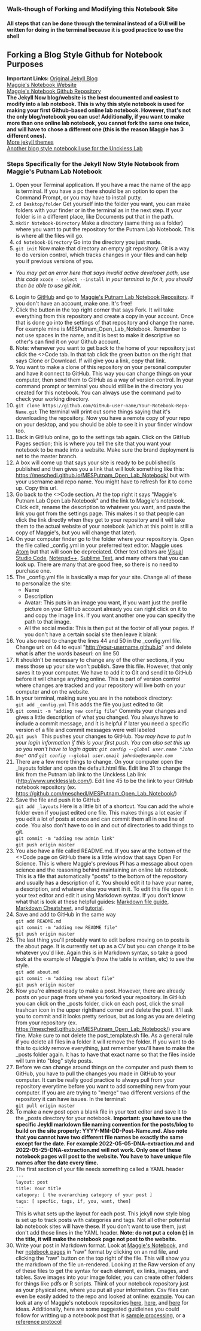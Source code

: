 ### Walk-though of Forking and Modifying this Notebook Site
#### All steps that can be done through the terminal instead of a GUI will be written for doing in the terminal because it is good practice to use the shell

## Forking a Blog Style Github for Notebook Purposes


**Important Links:**
[Original Jekyll Blog](https://github.com/barryclark/jekyll-now)  
[Maggie's Notebook Website](https://meschedl.github.io/MESPutnam_Open_Lab_Notebook/)  
[Maggie's Notebook Github Repository](https://github.com/meschedl/MESPutnam_Open_Lab_Notebook)  
**The Jekyll Now blog/website is the best documented and easiest to modify into a lab notebook. This is why this style notebook is used for making your first Github-based online lab notebook. However, that's not the only blog/notebook you can use! Additionally, if you want to make more than one online lab notebook, you cannot fork the same one twice, and will have to chose a different one (this is the reason Maggie has 3 different ones).**  
[More jekyll themes](https://github.com/topics/jekyll-themes)  
[Another blog style notebook I use for the Unckless Lab](https://meschedl.github.io/Unckless-Lab-Notebook-Maggie/)


### Steps Specifically for the Jekyll Now Style Notebook from Maggie's Putnam Lab Notebook

1. Open your Terminal application. If you have a mac the name of the app is terminal. If you have a pc there should be an option to open the Command Prompt, or you may have to install putty.
2. `cd Desktop/folder` Get yourself into the folder you want, you can make folders with your finder or in the terminal as in the next step. If your folder is in a different place, like Documents put that in the path.
3. `mkdir Notebook-Directory` Make a directory (same thing as a folder) where you want to put the repository for the Putnam Lab Notebook. This is where all the files will go.
4. `cd Notebook-Directory` Go into the directory you just made.
5. `git init` Now make that directory an empty git repository. Git is a way to do version control, which tracks changes in your files and can help you if previous versions of you.
  - _You may get an error here that says invalid active developer path, use this code_ `xcode - select --install` _in your terminal to fix it, you should then be able to use git init._  
6. Login to [GitHub](https://github.com/) and go to [Maggie's Putnam Lab Notebook Repository](https://github.com/meschedl/MESPutnam_Open_Lab_Notebook). If you don't have an account, make one. It's free!
7. Click the button in the top right corner that says Fork. It will take everything from this repository and create a copy in your account. Once that is done go into the settings of that repository and change the name. For example mine is MESPutnam_Open_Lab_Notebook. Remember to not use spaces in the name, and it is best to make it descriptive so other's can find it on your Github account.
8. Note: whenever you want to get back to the home of your repository just click the <>Code tab. In that tab click the green button on the right that says Clone or Download. If will give you a link, copy that link.
9. You want to make a clone of this repository on your personal computer and have it connect to GitHub. This way you can change things on your computer, then send them to GitHub as a way of version control. In your command prompt or terminal you should still be in the directory you created for this notebook. You can always use the command `pwd` to check your working directory.
10. `git clone https://github.com/GitHub-user-name/Your-Notebook-Repo-Name.git` The terminal will print out some things saying that it's downloading the repository. Now you have a remote copy of your repo on your desktop, and you should be able to see it in your finder window too.
11. Back in GitHub online, go to the settings tab again. Click on the GitHub Pages section; this is where you tell the site that you want your notebook to be made into a website. Make sure the brand deployment is set to the master branch.
12. A box will come up that says your site is ready to be published/is published and then gives you a link that will look something like this: https://meschedl.github.io/MESPutnam_Open_Lab_Notebook/ but with your username and repo name. You might have to refresh for it to come up. Copy this url.
13. Go back to the <>Code section.  At the top right it says "Maggie's Putnam Lab Open Lab Notebook" and the link to Maggie's notebook. Click edit, rename the description to whatever you want, and paste the link you got from the settings page. This makes it so that people can click the link directly when they get to your repository and it will take them to the actual website of your notebook (which at this point is still a copy of Maggie's, but you will change that later).
14. On your computer finder go to the folder where your repository is. Open the file called _config.yml in your preferred text editor. Maggie uses [Atom](https://atom.io/) but that will soon be depreciated. Other text editors are [Visual Studio Code](https://code.visualstudio.com/), [Notepad++](https://notepad-plus-plus.org/), [Sublime Text](https://www.sublimetext.com/), and many others that you can look up. There are many that are good free, so there is no need to purchase one.
15. The _config.yml file is basically a map for your site. Change all of these to personalize the site:
    - Name
    - Description
    - Avatar: This puts in an image you want, if you want just the profile picture on your GitHub account already you can right click on it to and copy the image link. If you want another one you can specify the path to that image.
    - All the social media: This is then put at the footer of all your pages. If you don't have a certain social site then leave it blank
16. You also need to change the lines 44 and 50 in the _config.yml file. Change url: on 44 to equal "http://your-username.github.io" and delete what is after the words baseurl: on line 50
16. It shouldn't be necessary to change any of the other sections, if you mess those up your site won't publish. Save this file. However, that only saves it to your computer. We have to add it to Git and send it to GitHub before it will change anything online. This is part of version control where changes are tracked and your repository will live both on your computer and on the website.
17. In your terminal, making sure you are in the notebook directory:  
`git add _config.yml` This adds the file you just edited to Git
18. `git commit -m "adding new config file"` Commits your changes and gives a little description of what you changed. You always have to include a commit message, and it is helpful if later you need a specific version of a file and commit messages were well labeled
19. `git push ` This pushes your changes to GitHub.
  _You may have to put in your login information if this is your first push. You can also set this up so you won't have to login again: `git config --global user.name "John Doe"` and `git config --global user.email johndoe@example.com`_
20. There are a few more things to change. On your computer open the _layouts folder and open the default.html file. Edit line 31 to change the link from the Putnam lab link to the Unckless Lab link (http://www.uncklesslab.com/). Edit line 45 to be the link to your GitHub notebook repository (ex. https://github.com/meschedl/MESPutnam_Open_Lab_Notebook/)
21. Save the file and push it to GitHub  
`git add _layouts` Here is a little bit of a shortcut. You can add the whole folder even if you just edited one file. This makes things a lot easier if you edit a lot of posts at once and can commit them all in one line of code. You also don't have to co in and out of directories to add things to git.  
`git commit -m "adding new admin link"`  
`git push origin master`
22. You also have a file called README.md. If you saw at the bottom of the <>Code page on GitHub there is a little window that says Open For Science. This is where Maggie's previous PI has a message about open science and the reasoning behind maintaining an online lab notebook. This is a file that automatically "posts" to the bottom of the repository and usually has a description of it. You should edit it to have your name, a description, and whatever else you want in it. To edit this file open it in your text editor and edit it using Markdown syntax. If you don't know what that is look at these helpful guides: [Markdown file guide](https://guides.github.com/features/mastering-markdown/), [Markdown Cheatsheet](https://github.com/adam-p/markdown-here/wiki/Markdown-Cheatsheet), and [tutorial](https://www.markdowntutorial.com/).
23. Save and add to GitHub in the same way  
`git add README.md`  
`git commit -m "adding new README file"`  
`git push origin master`
24. The last thing you'll probably want to edit before moving on to posts is the about page. It is currently set up as a CV but you can change it to be whatever you'd like. Again this is in Markdown syntax, so take a good look at the example of Maggie's (how the table is written, etc) to see the style.  
`git add about.md`  
`git commit -m "adding new about file"`  
`git push origin master`
25. Now you're almost ready to make a post. However, there are already posts on your page from where you forked your repository. In GitHub you can click on the _posts folder, click on each post, click the small trashcan icon in the upper righthand corner and delete the post. It'll ask you to commit and it looks pretty serious, but as long as you are deleting from your repository (ex. https://meschedl.github.io/MESPutnam_Open_Lab_Notebook/) you are fine. Make sure to not delete the post_template.sh file. As a general rule if you delete all files in a folder it will remove the folder. If you want to do this to quickly remove everything, just remember you'll have to make the _posts folder again. It has to have that exact name so that the files inside will turn into "blog" style posts.
26. Before we can change around things on the computer and push them to GitHub, you have to pull the changes you made in GitHub to your computer. It can be really good practice to always pull from your repository everytime before you want to add something new from your computer. If you are are trying to "merge" two different versions of the repository it can have issues. In the terminal:  
`git pull origin master`
27. To make a new post open a blank file in your text editor and save it to the _posts directory for your notebook. **Important: you have to use the specific Jeykll markdown file naming convention for the posts/blog to build on the site properly: YYYY-MM-DD-Post-Name.md. Also note that you cannot have two different file names be exactly the same except for the date. For example 2022-05-05-DNA-extraction.md and 2022-05-25-DNA-extraction.md will not work. Only one of these notebook pages will post to the website. You have to have unique file names after the date every time.**
28. The first section of your file needs something called a YAML header  
`---`  
`layout: post`  
`title: Your title`  
`category: [ the overarching category of your post ]`  
`tags: [ specfic, tags, if, you, want, them]`  
`---`  
This is what sets up the layout for each post. This jekyll now style blog is set up to track posts with categories and tags. Not all other potential lab notebook sites will have these. If you don't want to use them, just don't add those lines in the YAML header. **Note: do not put a colon (:) in the title, it will make the notebook page not post to the website.**
29. Write your post in Markdown format. Look at [Maggie's Notebook](https://meschedl.github.io/Unckless-Lab-Notebook-Maggie/), and her [notebook pages](https://github.com/meschedl/Unckless-Lab-Notebook-Maggie/tree/master/_posts) in "raw" format by clicking on an md file, and clicking the "raw" button on the top right of the file. This will show you the markdown of the file un-rendered. Looking at the Raw version of any of these files to get the syntax for each element, ex links, images, and tables. Save images into your image folder, you can create other folders for things like pdfs or R scripts. Think of your notebook repository just as your physical one, where you put all your information. Csv files can even be easily added to the repo and looked at online: [example](https://github.com/meschedl/Unckless_Lab_Resources/blob/main/BAC-DiNV/spacer_gen_output.csv). You can look at any of Maggie's notebook repositories [here](https://github.com/meschedl/Unckless-Lab-Notebook-Maggie), [here](https://github.com/meschedl/MESPutnam_Open_Lab_Notebook), and [here](https://github.com/meschedl/MES_Puritz_Lab_Notebook) for ideas. Additionally, here are some suggested guidleines you could follow for writting up a notebook post that is [sample processing](https://meschedl.github.io/MESPutnam_Open_Lab_Notebook/Sample-Processing/), or a [reference protocol](https://meschedl.github.io/MESPutnam_Open_Lab_Notebook/Protocol-Post-Template/)
